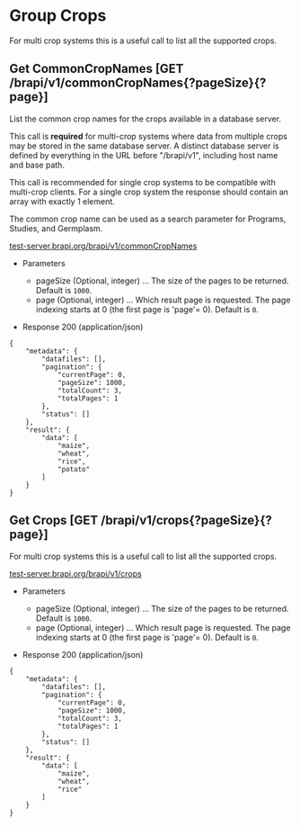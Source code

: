 
# Group Crops

For multi crop systems this is a useful call to list all the supported crops.



## Get CommonCropNames  [GET /brapi/v1/commonCropNames{?pageSize}{?page}]

List the common crop names for the crops available in a database server. 

This call is **required** for multi-crop systems where data from multiple crops may be stored in the same database server. A distinct database server is defined by everything in the URL before "/brapi/v1", including host name and base path.  

This call is recommended for single crop systems to be compatible with multi-crop clients. For a single crop system the response should contain an array with exactly 1 element. 

The common crop name can be used as a search parameter for Programs, Studies, and Germplasm.

<a href="https://test-server.brapi.org/brapi/v1/commonCropNames"> test-server.brapi.org/brapi/v1/commonCropNames</a> 

+ Parameters
    + pageSize (Optional, integer) ... The size of the pages to be returned. Default is `1000`.
    + page (Optional, integer) ... Which result page is requested. The page indexing starts at 0 (the first page is 'page'= 0). Default is `0`.


+ Response 200 (application/json)
```
{
    "metadata": {
        "datafiles": [],
        "pagination": {
            "currentPage": 0,
            "pageSize": 1000,
            "totalCount": 3,
            "totalPages": 1
        },
        "status": []
    },
    "result": {
        "data": [
            "maize",
            "wheat",
            "rice",
            "potato"
        ]
    }
}
```

## Get Crops  [GET /brapi/v1/crops{?pageSize}{?page}]

For multi crop systems this is a useful call to list all the supported crops.

<a href="https://test-server.brapi.org/brapi/v1/crops"> test-server.brapi.org/brapi/v1/crops</a> 

+ Parameters
    + pageSize (Optional, integer) ... The size of the pages to be returned. Default is `1000`.
    + page (Optional, integer) ... Which result page is requested. The page indexing starts at 0 (the first page is 'page'= 0). Default is `0`.


+ Response 200 (application/json)
```
{
    "metadata": {
        "datafiles": [],
        "pagination": {
            "currentPage": 0,
            "pageSize": 1000,
            "totalCount": 3,
            "totalPages": 1
        },
        "status": []
    },
    "result": {
        "data": [
            "maize",
            "wheat",
            "rice"
        ]
    }
}
```